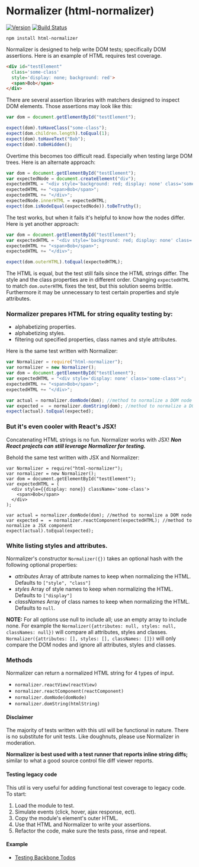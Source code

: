 # Normalizer (html-normalizer)

[![Version](http://img.shields.io/npm/v/html-normalizer.svg)](https://www.npmjs.org/package/html-normalizer)
[![Build Status](https://travis-ci.org/TimothyRHuertas/normalizer.svg?branch=master)](https://travis-ci.org/TimothyRHuertas/normalizer)

`npm install html-normalizer`

Normalizer is designed to help write DOM tests; specifically DOM assertions.  Here is an example of HTML requires test coverage.

```html
<div id="testElement" 
  class='some-class' 
  style='display: none; background: red'>
  <span>Bob</span>
</div>
```

There are several assertion libraries with matchers designed to inspect DOM elements.  Those assertions may look like this:

```javascript
var dom = document.getElementById("testElement"); 

expect(dom).toHaveClass("some-class");
expect(dom.children.length).toEqual(1);
expect(dom).toHaveText("Bob");
expect(dom).toBeHidden();
```

Overtime this becomes too difficult read.  Especially when testing large DOM trees.  Here is an alternate approach: 

```javascript
var dom = document.getElementById("testElement"); 
var expectedNode = document.createElement("div");
expectedHTML = "<div style='background: red; display: none' class='some-class'>";
expectedHTML += "<span>Bob</span>";
expectedHTML += "</div>";
expectedNode.innerHTML = expectedHTML;
expect(dom.isNodeEqual(expectedNode)).toBeTruthy(); 
```

The test works, but when it fails it's helpful to know how the nodes differ. Here is yet another approach:

```javascript
var dom = document.getElementById("testElement"); 
var expectedHTML = "<div style='background: red; display: none' class='some-class'>";
expectedHTML += "<span>Bob</span>";
expectedHTML += "</div>";

expect(dom.outerHTML).toEqual(expectedHTML); 
``` 

The HTML is equal, but the test still fails since the HTML strings differ.  The style and the class properties are in different order.  Changing `expectedHTML` to match `dom.outerHTML` fixes the test, but this solution seems brittle.  Furthermore it may be unnecessary to test certain properties and style attributes.  


### Normalizer prepares HTML for string equality testing by:

* alphabetizing properties.
* alphabetizing styles. 
* filtering out specified properties, class names and style attributes.

Here is the same test written with Normalizer:

```javascript
var Normalizer = require("html-normalizer");
var normalizer = new Normalizer();
var dom = document.getElementById("testElement"); 
var expectedHTML = "<div style='display: none' class='some-class'>";
expectedHTML += "<span>Bob</span>";
expectedHTML += "</div>";

var actual = normalizer.domNode(dom); //method to normalize a DOM node
var expected =  = normalizer.domString(dom); //method to normalize a DOM string
expect(actual).toEqual(expected); 
```

### But it's even cooler with React's JSX!

Concatenating HTML strings is no fun.  Normalizer works with JSX!  ***Non React projects can still leverage Normalizer for testing.***  

Behold the same test written with JSX and Normalizer:

```JSX
var Normalizer = require("html-normalizer");
var normalizer = new Normalizer();
var dom = document.getElementById("testElement"); 
var expectedHTML = (
  <div style={{display: none}} className='some-class'>
    <span>Bob</span>
  </div>
);

var actual = normalizer.domNode(dom); //method to normalize a DOM node
var expected =  = normalizer.reactComponent(expectedHTML); //method to normalize a JSX component
expect(actual).toEqual(expected); 
```

### White listing styles and attributes.

Normalizer's constructor `Normalizer({})` takes an optional hash with the following optional properties:
* *attributes* Array of attribute names to keep when normalizing the HTML.  Defaults to `["style", "class"]`
* *styles* Array of style names to keep when normalizing the HTML.  Defaults to `["display"]`
* *classNames* Array of class names to keep when normalizing the HTML.  Defaults to `null`.

**NOTE:**  For all options use null to include all; use an empty array to include none. For example the `Normalizer({attributes: null, styles: null, classNames: null})` will compare all attributes, styles and classes.  `Normalizer({attributes: [], styles: [], classNames: []})` will only compare the DOM nodes and ignore all attributes, styles and classes.



### Methods

Normalizer can return a normalized HTML string for 4 types of input.  

* `normalizer.reactView(reactView)` 
* `normalizer.reactComponent(reactComponent)`
* `normalizer.domNode(domNode)`
* `normalizer.domString(htmlString)`

#### Disclaimer

The majority of tests written with this util will be functional in nature.  There is no substitute for unit tests.  Like doughnuts, please use Normalizer in moderation. 

**Normalizer is best used with a test runner that reports inline string diffs;** similar to what a good source control file diff viewer reports.  

#### Testing legacy code

This util is very useful for adding functional test coverage to legacy code.  To start:

1.  Load the module to test.
2.  Simulate events (click, hover, ajax response, ect).
3.  Copy the module's element's outer HTML.
4.  Use that HTML and Normalizer to write your assertions. 
5.  Refactor the code, make sure the tests pass, rinse and repeat.

#### Example

* [Testing Backbone Todos](https://github.com/TimothyRHuertas/normalizer/blob/master/examples/todos)







